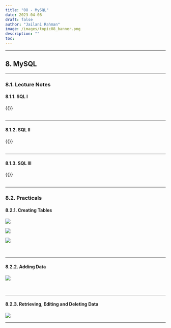 ```yaml
---
title: "08 - MySQL"
date: 2023-04-08
draft: false
author: "Jailani Rahman"
image: /images/topic08_banner.png
description: ""
toc:
---
```


---

## 8. MySQL

---

### 8.1. Lecture Notes
#### 8.1.1. SQL I
<div>{{<embed-pdf url="../resources/08a - Structured Query Language I.pdf">}}</div>

<br>

---

#### 8.1.2. SQL II
<div>{{<embed-pdf url="../resources/08b - Structured Query Language II.pdf">}}</div>

<br>

---

#### 8.1.3. SQL III
<div>{{<embed-pdf url="../resources/08c - Structured Query Language III.pdf">}}</div>

<br>

---

### 8.2. Practicals

#### 8.2.1. Creating Tables
![](../resources/08d%20-%20Structured%20Query%20Language%20Exercise%20I.png)

![](../resources/08e%20-%20Structured%20Query%20Language%20Exercise%20II.png)

![](../resources/08f%20-%20Structured%20Query%20Language%20Exercise%20III.png)

<br>

---

#### 8.2.2. Adding Data

![](../resources/08g%20-%20Structured%20Query%20Language%20Exercise%20IV.png)

<br>

---

#### 8.2.3. Retrieving, Editing and Deleting Data

![](../resources/08g%20-%20Structured%20Query%20Language%20Exercise%20V.png)

---